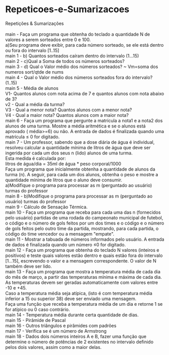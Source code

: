 # Repeticoes-e-Sumarizacoes
Repetições &amp; Sumarizações <br><br>
main - Faça um programa que obtenha do teclado a quantidade N de valores a serem sorteados entre 0 e 100. <br>
a)Seu programa deve exibir, para cada número sorteado, se ele está dentro ou fora do intervalo [1..15] <br>
main 1 - b) Quantos sorteados caíram dentro do intervalo (1...15) <br>
main 2 - c)Qual a Soma de todos os números sorteados? <br>
main 3 - d) Qual o Valor médio dos números sorteados? ~ Vm=soma dos numeros sort/qtde de nums <br>
main 4 - Qual o Valor médio dos números sorteados fora do intervalo? (1..15) <br>
main 5 - Média de alunos <br>
  V1- Quantos alunos com nota acima de 7 e quantos alunos com nota abaixo de 3? <br>
  v2 - Qual a média da turma? <br>
  V3 - Qual a menor nota? Quantos alunos com a menor nota? <br>
  V4 - Qual a maior nota? Quantos alunos com a maior nota? <br>
main 6 - Faça um programa que pergunte a matrícula a nota1 e a nota2 dos alunos de uma turma. Mostre a média aritmética e se o alunos está aprovado ( média>=6) ou não. A entrada de dados é finalizada quando uma matrícula ≤ 0 for digitado. <br>
main 7 - Um professor, sabendo que a dose diária de água é individual, resolveu calcular a quantidade mínima de litros de água que deve ser ingerida por cada um dos seus n (lido) alunos de uma turma. <br>
  Esta medida é calculada por: <br>
  litros de água/dia = 35ml de água * peso corporal/1000 <br>
  Faça um programa que inicialmente obtenha a quantidade de alunos da turma (n). A seguir, para cada um dos alunos, obtenha o peso e mostre a quantidade mínima de litros que o aluno deve consumir. <br>
  a)Modifique o programa para processar as m (perguntado ao usuário) turmas do professor <br>
main 8 - b)Modifique o programa para processar as m (perguntado ao usuário) turmas do professor  <br>
main 9 - Cálculo de Sensação Térmica. <br>
main 10 - Faça um programa que receba para cada uma das n (fornecidos pelo usuário) partidas de uma rodada do campeonato municipal de futebol, o código e o número de gols feitos por um dos times e o código e o número de gols feitos pelo outro time da partida, mostrando, para cada partida, o código do time vencedor ou a mensagem "empate". <br>
main 11 - Mostrar a tabuada de números informados pelo usuário. A entrada de dados é finalizada quando um número ≤0 for digitado. <br>
main 12 - Faça um programa que obtenha do teclado N valores (inteiros e positivos) e teste quais valores estão dentro e quais estão fora do intervalo [1...15], escrevendo o valor e a mensagem correspondente. O valor de N também deve ser lido. <br>
main 13 - Faça um programa que mostra a temperatura média de cada dia do mês de março, a partir das temperaturas mínima e máxima de cada dia. As temperaturas devem ser geradas automaticamente com valores entre -10 e +45. <br>
  Caso a temperatura média seja atípica, (isto é com temperatura média inferior a 15 ou superior 38) deve ser enviado uma mensagem. <br>
  Faça uma função que receba a temperatura média de um dia e retorne 1 se for atípico ou 0 caso contrário.<br>
main 14 - Temperatura média durante certa quantidade de dias. <br>
main 15 - Pirâmide de Pascal <br>
main 16 - Outros triângulos e pirâmides com padrões <br>
main 17 - Verifica se é um número de Armstrong <br>
main 18 - Dados dois números inteiros A e B, fazer uma função que determine o número de potências de 2 existentes no intervalo definido pelos dois valores, assim como a maior delas.
